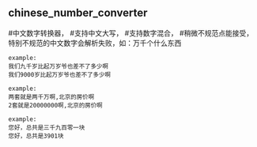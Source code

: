## chinese_number_converter
#中文数字转换器，
#支持中文大写，
#支持数字混合，
#稍微不规范点能接受，特别不规范的中文数字会解析失败，如：万千个什么东西

	example:
	我们九千岁比起万岁爷也差不了多少啊
	我们9000岁比起万岁爷也差不了多少啊
	
	example:
	两套就是两千万啊,北京的房价啊
	2套就是20000000啊,北京的房价啊
	
	example:
	您好，总共是三千九百零一块
	您好，总共是3901块